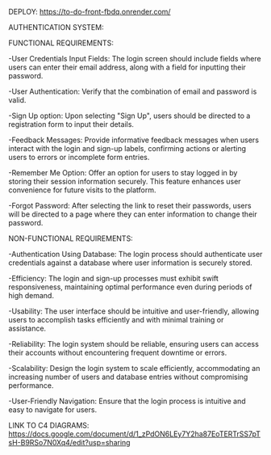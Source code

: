 DEPLOY:
https://to-do-front-fbdq.onrender.com/

AUTHENTICATION SYSTEM:


FUNCTIONAL REQUIREMENTS:

-User Credentials Input Fields: The login screen should include fields where users can enter their email address, along with a field for inputting their password.

-User Authentication: Verify that the combination of  email and password is valid.

-Sign Up option: Upon selecting "Sign Up", users should be directed to a registration form to input their details.

-Feedback Messages: Provide informative feedback messages when users interact with the login and sign-up labels, confirming actions or alerting users to errors or incomplete form entries.

-Remember Me Option: Offer an option for users to stay logged in by storing their session information securely. This feature enhances user convenience for future visits to the platform.

-Forgot Password: After selecting the link to reset their passwords, users will be directed to a page where they can enter information to change their password.

NON-FUNCTIONAL REQUIREMENTS:

-Authentication Using Database: The login process should authenticate user credentials against a database where user information is securely stored.

-Efficiency: The login and sign-up processes must exhibit swift responsiveness, maintaining optimal performance even during periods of high demand.

-Usability: The user interface should be intuitive and user-friendly, allowing users to accomplish tasks efficiently and with minimal training or assistance.

-Reliability: The login system should be reliable, ensuring users can access their accounts without encountering frequent downtime or errors.

-Scalability: Design the login system to scale efficiently, accommodating an increasing number of users and database entries without compromising performance.

-User-Friendly Navigation: Ensure that the login process is intuitive and easy to navigate for users.



LINK TO C4 DIAGRAMS: https://docs.google.com/document/d/1_zPdON6LEy7Y2ha87EoTERTrSS7pTsH-B9RSo7N0Xq4/edit?usp=sharing


